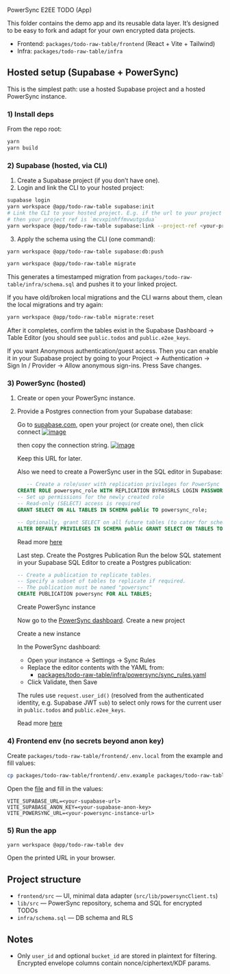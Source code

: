 PowerSync E2EE TODO (App)

This folder contains the demo app and its reusable data layer. It’s designed to be easy to fork and adapt for your own encrypted data projects.

- Frontend: `packages/todo-raw-table/frontend` (React + Vite + Tailwind)
- Infra: `packages/todo-raw-table/infra`

## Hosted setup (Supabase + PowerSync)

This is the simplest path: use a hosted Supabase project and a hosted PowerSync instance.

### 1) Install deps

From the repo root:

```sh
yarn
yarn build
```

### 2) Supabase (hosted, via CLI)

1) Create a Supabase project (if you don’t have one).
2) Login and link the CLI to your hosted project:

```sh
supabase login
yarn workspace @app/todo-raw-table supabase:init
# Link the CLI to your hosted project. E.g. if the url to your project is https://supabase.com/dashboard/project/mcvxpinhffmvwutgsdua
# then your project ref is `mcvxpinhffmvwutgsdua`
yarn workspace @app/todo-raw-table supabase:link --project-ref <your-project-ref>
```

3) Apply the schema using the CLI (one command):

```sh
yarn workspace @app/todo-raw-table supabase:db:push
```

```sh
yarn workspace @app/todo-raw-table migrate
```

This generates a timestamped migration from `packages/todo-raw-table/infra/schema.sql` and pushes it to your linked project.

If you have old/broken local migrations and the CLI warns about them, clean the local migrations and try again:

```sh
yarn workspace @app/todo-raw-table migrate:reset
```

After it completes, confirm the tables exist in the Supabase Dashboard → Table Editor (you should see `public.todos` and `public.e2ee_keys`.


If you want Anonymous authentication/guest access. Then you can enable it in your Supabase project by going to your Project → Authentication → Sign In / Provider -> Allow anonymous sign-ins.
Press Save changes.

### 3) PowerSync (hosted)

1) Create or open your PowerSync instance.
2) Provide a Postgres connection from your Supabase database:

   Go to [supabase.com](https://supabase.com), open your project (or create one), then click connect
   [![image](https://mintcdn.com/powersync/lquPOu2QW4XM9BQW/images/installation/supabase-connect-database.png?w=840&fit=max&auto=format&n=lquPOu2QW4XM9BQW&q=85&s=f1efcf8469cc66599743d409b3a3ac09)](https://mintcdn.com/powersync/lquPOu2QW4XM9BQW/images/installation/supabase-connect-database.png?w=840&fit=max&auto=format&n=lquPOu2QW4XM9BQW&q=85&s=f1efcf8469cc66599743d409b3a3ac09)

   then copy the connection string.
   [![image](https://mintcdn.com/powersync/lquPOu2QW4XM9BQW/images/installation/supabase-connection-string.png?w=840&fit=max&auto=format&n=lquPOu2QW4XM9BQW&q=85&s=de82c69c2c1b6b235b091b696e8a5e73)](https://mintcdn.com/powersync/lquPOu2QW4XM9BQW/images/installation/supabase-connection-string.png?w=840&fit=max&auto=format&n=lquPOu2QW4XM9BQW&q=85&s=de82c69c2c1b6b235b091b696e8a5e73)


   Keep this URL for later.

   Also we need to create a PowerSync user in the SQL editor in Supabase:

   ```sql
      -- Create a role/user with replication privileges for PowerSync
   CREATE ROLE powersync_role WITH REPLICATION BYPASSRLS LOGIN PASSWORD 'myhighlyrandompassword';
   -- Set up permissions for the newly created role
   -- Read-only (SELECT) access is required
   GRANT SELECT ON ALL TABLES IN SCHEMA public TO powersync_role;  

   -- Optionally, grant SELECT on all future tables (to cater for schema additions)
   ALTER DEFAULT PRIVILEGES IN SCHEMA public GRANT SELECT ON TABLES TO powersync_role; 
   ````
   Read more [here](https://docs.powersync.com/integration-guides/supabase-+-powersync#create-a-powersync-database-user)

   Last step. 
   Create the Postgres Publication
   Run the below SQL statement in your Supabase SQL Editor to create a Postgres publication:

   ```sql
   -- Create a publication to replicate tables. 
   -- Specify a subset of tables to replicate if required.
   -- The publication must be named "powersync"
   CREATE PUBLICATION powersync FOR ALL TABLES;
   ```
   
   Create PowerSync instance

   Now go to the [PowerSync dashboard](https://powersync.journeyapps.com/). Create a new project

   Create a new instance

   In the PowerSync dashboard:

   - Open your instance → Settings → Sync Rules
   - Replace the editor contents with the YAML from:
     - [packages/todo-raw-table/infra/powersync/sync_rules.yaml](./infra/powersync/sync_rules.yaml)
   - Click Validate, then Save

   The rules use `request.user_id()` (resolved from the authenticated identity, e.g. Supabase JWT `sub`) to select only rows for the current user in `public.todos` and `public.e2ee_keys`.

   Read more [here](https://docs.powersync.com/integration-guides/supabase-+-powersync#configuring-powersync)

### 4) Frontend env (no secrets beyond anon key)

Create `packages/todo-raw-table/frontend/.env.local` from the example and fill values:

```sh
cp packages/todo-raw-table/frontend/.env.example packages/todo-raw-table/frontend/.env.local
```

Open the [file](./frontend/.env.local) and fill in the values:
```
VITE_SUPABASE_URL=<your-supabase-url>
VITE_SUPABASE_ANON_KEY=<your-supabase-anon-key>
VITE_POWERSYNC_URL=<your-powersync-instance-url>
```
### 5) Run the app

```sh
yarn workspace @app/todo-raw-table dev
```

Open the printed URL in your browser.

## Project structure

- `frontend/src` — UI, minimal data adapter (`src/lib/powersyncClient.ts`)
- `lib/src` — PowerSync repository, schema and SQL for encrypted TODOs
- `infra/schema.sql` — DB schema and RLS

## Notes

- Only `user_id` and optional `bucket_id` are stored in plaintext for filtering. Encrypted envelope columns contain nonce/ciphertext/KDF params.